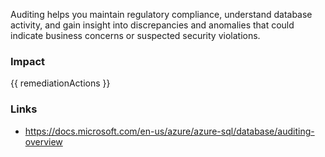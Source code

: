 
Auditing helps you maintain regulatory compliance, understand database activity, and gain insight into discrepancies and anomalies that could indicate business concerns or suspected security violations.


### Impact
<!-- Add Impact here -->

<!-- DO NOT CHANGE -->
{{ remediationActions }}

### Links
- https://docs.microsoft.com/en-us/azure/azure-sql/database/auditing-overview


